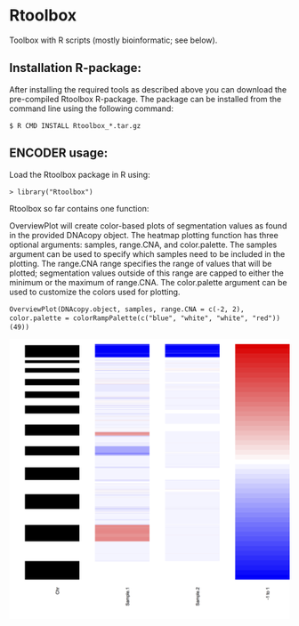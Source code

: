 # Rtoolbox

Toolbox with R scripts (mostly bioinformatic; see below).

## Installation R-package:

After installing the required tools as described above you can download the pre-compiled Rtoolbox R-package.
The package can be installed from the command line using the following command:

    $ R CMD INSTALL Rtoolbox_*.tar.gz

## ENCODER usage:

Load the Rtoolbox package in R using:

    > library("Rtoolbox")

Rtoolbox so far contains one function:

OverviewPlot will create color-based plots of segmentation values as found in the provided DNAcopy object.
The heatmap plotting function has three optional arguments: samples, range.CNA, and color.palette.
The samples argument can be used to specify which samples need to be included in the plotting.
The range.CNA range specifies the range of values that will be plotted; segmentation values outside of this range are capped to either the minimum or the maximum of range.CNA.
The color.palette argument can be used to customize the colors used for plotting.

    OverviewPlot(DNAcopy.object, samples, range.CNA = c(-2, 2), color.palette = colorRampPalette(c("blue", "white", "white", "red"))(49))

![Oops missing picture!](https://raw.githubusercontent.com/PeeperLab/Rtoolbox/628ce1d999c4a19f3e80efe97d892aeadd1c60b8/images/Rplot.png "OverviewPlot")